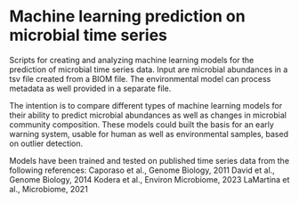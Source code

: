 # Machine learning prediction on microbial time series

Scripts for creating and analyzing machine learning models for the prediction of microbial time series data.
Input are microbial abundances in a tsv file created from a BIOM file. The environmental model can process metadata as well provided in a separate file.

The intention is to compare different types of machine learning models for their ability to predict microbial abundances as well as changes in microbial community composition. These models could built the basis for an early warning system, usable for human as well as environmental samples, based on outlier detection.

Models have been trained and tested on published time series data from the following references:
Caporaso et al., Genome Biology, 2011
David et al., Genome Biology, 2014
Kodera et al., Environ Microbiome, 2023
LaMartina et al., Microbiome, 2021